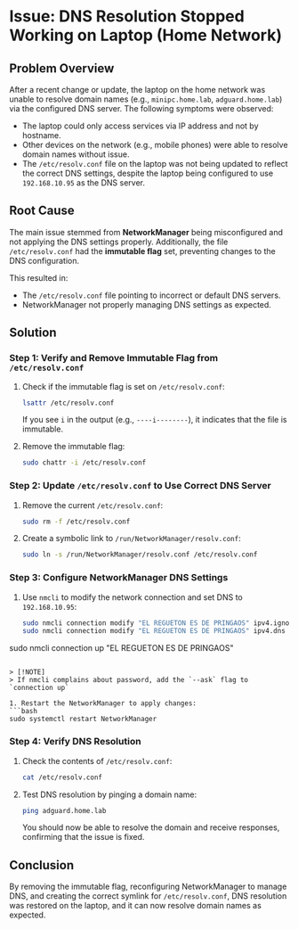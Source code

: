 
# Issue: DNS Resolution Stopped Working on Laptop (Home Network)

## Problem Overview

After a recent change or update, the laptop on the home network was unable to resolve domain names (e.g., `minipc.home.lab`, `adguard.home.lab`) via the configured DNS server. The following symptoms were observed:

- The laptop could only access services via IP address and not by hostname.
- Other devices on the network (e.g., mobile phones) were able to resolve domain names without issue.
- The `/etc/resolv.conf` file on the laptop was not being updated to reflect the correct DNS settings, despite the laptop being configured to use `192.168.10.95` as the DNS server.

## Root Cause

The main issue stemmed from **NetworkManager** being misconfigured and not applying the DNS settings properly. Additionally, the file `/etc/resolv.conf` had the **immutable flag** set, preventing changes to the DNS configuration. 

This resulted in:
- The `/etc/resolv.conf` file pointing to incorrect or default DNS servers.
- NetworkManager not properly managing DNS settings as expected.

## Solution

### Step 1: Verify and Remove Immutable Flag from `/etc/resolv.conf`

1. Check if the immutable flag is set on `/etc/resolv.conf`:
   ```bash
   lsattr /etc/resolv.conf
   ```

   If you see `i` in the output (e.g., `----i--------`), it indicates that the file is immutable.

2. Remove the immutable flag:
   ```bash
   sudo chattr -i /etc/resolv.conf
   ```

### Step 2: Update `/etc/resolv.conf` to Use Correct DNS Server

1. Remove the current `/etc/resolv.conf`:
   ```bash
   sudo rm -f /etc/resolv.conf
   ```

2. Create a symbolic link to `/run/NetworkManager/resolv.conf`:
   ```bash
   sudo ln -s /run/NetworkManager/resolv.conf /etc/resolv.conf
   ```

### Step 3: Configure NetworkManager DNS Settings

1. Use `nmcli` to modify the network connection and set DNS to `192.168.10.95`:
   ```bash
   sudo nmcli connection modify "EL REGUETON ES DE PRINGAOS" ipv4.ignore-auto-dns yes
   sudo nmcli connection modify "EL REGUETON ES DE PRINGAOS" ipv4.dns "192.168.10.95"
sudo nmcli connection up "EL REGUETON ES DE PRINGAOS"
   ```

> [!NOTE]
> If nmcli complains about password, add the `--ask` flag to `connection up`

1. Restart the NetworkManager to apply changes:
   ```bash
   sudo systemctl restart NetworkManager
   ```

### Step 4: Verify DNS Resolution

1. Check the contents of `/etc/resolv.conf`:
   ```bash
   cat /etc/resolv.conf
   ```

2. Test DNS resolution by pinging a domain name:
   ```bash
   ping adguard.home.lab
   ```

   You should now be able to resolve the domain and receive responses, confirming that the issue is fixed.

## Conclusion

By removing the immutable flag, reconfiguring NetworkManager to manage DNS, and creating the correct symlink for `/etc/resolv.conf`, DNS resolution was restored on the laptop, and it can now resolve domain names as expected.

